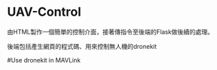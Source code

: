# UAV-Control


由HTML製作一個簡單的控制介面，接著傳指令至後端的Flask做後續的處理。




後端包括產生網頁的程式碼、用來控制無人機的dronekit




#Use dronekit in MAVLink
